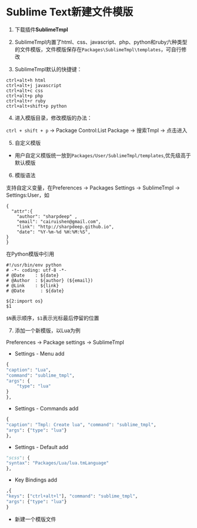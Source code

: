 # Sublime Text新建文件模版

1. 下载插件**SublimeTmpl**

2. SublimeTmpl内置了html、css、javascript、php、python和ruby六种类型的文件模版，文件模版保存在`Packages\SublimeTmpl\templates`，可自行修改

3. SublimeTmpl默认的快捷键：

  ```
  ctrl+alt+h html
  ctrl+alt+j javascript
  ctrl+alt+c css
  ctrl+alt+p php
  ctrl+alt+r ruby
  ctrl+alt+shift+p python
  ```

4. 进入模版目录，修改模版的办法：

  `ctrl + shift + p` -> Package Control:List Package -> 搜索Tmpl -> 点击进入

5. 自定义模版

  - 用户自定义模版统一放到`Packages/User/SublimeTmpl/templates`,优先级高于默认模版

6. 模版语法

  支持自定义变量，在Preferences -> Packages Settings -> SublimeTmpl -> Settings:User，如

  ```
  {
	"attr":{
      "author": "sharpdeep" ,
      "email": "cairuishen@gmail.com",
      "link": "http://sharpdeep.github.io",
      "date": "%Y-%m-%d %H:%M:%S",
  }
}
  ```

  在Python模版中引用

  ```
  #!/usr/bin/env python
  # -*- coding: utf-8 -*-
  # @Date    : ${date}  
  # @Author  : ${author} (${email})
  # @Link    : ${link}
  # @Date	   : ${date}

  ${2:import os}
  $1
  ```
  `$N`表示顺序，`$1`表示光标最后停留的位置

7. 添加一个新模版，以Lua为例

  Preferences -> Package settings -> SublimeTmpl

  * Settings - Menu
  add
  ```py
  {
  "caption": "Lua",
  "command": "sublime_tmpl",
  "args": {
      "type": "lua"
  }
  },
  ```

  * Settings - Commands
  add
  ```py
  {
  "caption": "Tmpl: Create lua", "command": "sublime_tmpl",
  "args": {"type": "lua"}
  },
  ```

  * Settings - Default
  add
  ```py
  "scss": {
  "syntax": "Packages/Lua/lua.tmLanguage"
  },
  ```

  * Key Bindings
  add
  ```py
  ,{
  "keys": ["ctrl+alt+l"], "command": "sublime_tmpl",
  "args": {"type": "lua"}
  }
  ```

  * 新建一个模版文件
